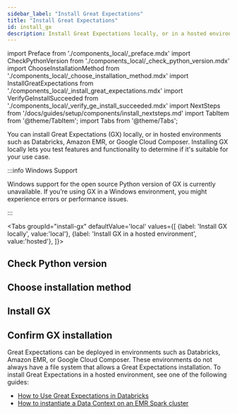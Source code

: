 ```yaml
---
sidebar_label: "Install Great Expectations"
title: "Install Great Expectations"
id: install_gx
description: Install Great Expectations locally, or in a hosted environment.
---
```


import Preface from './components_local/_preface.mdx'
import CheckPythonVersion from './components_local/_check_python_version.mdx'
import ChooseInstallationMethod from './components_local/_choose_installation_method.mdx'
import InstallGreatExpectations from './components_local/_install_great_expectations.mdx'
import VerifyGeInstallSucceeded from './components_local/_verify_ge_install_succeeded.mdx'
import NextSteps from '/docs/guides/setup/components/install_nextsteps.md'
import TabItem from '@theme/TabItem';
import Tabs from '@theme/Tabs';

You can install Great Expectations (GX) locally, or in hosted environments such as Databricks, Amazon EMR, or Google Cloud Composer. Installing GX locally lets you test features and functionality to determine if it's suitable for your use case. 

:::info Windows Support

Windows support for the open source Python version of GX is currently unavailable. If you’re using GX in a Windows environment, you might experience errors or performance issues.

:::

<Tabs
  groupId="install-gx"
  defaultValue='local'
  values={[
  {label: 'Install GX locally', value:'local'},
  {label: 'Install GX in a hosted environment', value:'hosted'},
  ]}>
  <TabItem value="local">

<Preface />

## Check Python version
<CheckPythonVersion />

## Choose installation method
<ChooseInstallationMethod />

## Install GX
<InstallGreatExpectations />

## Confirm GX installation
<VerifyGeInstallSucceeded />

</TabItem>
<TabItem value="hosted">

Great Expectations can be deployed in environments such as Databricks, Amazon EMR, or Google Cloud Composer. These environments do not always have a file system that allows a Great Expectations installation. To install Great Expectations in a hosted environment, see one of the following guides:

- [How to Use Great Expectations in Databricks](https://docs.greatexpectations.io/docs/deployment_patterns/how_to_use_great_expectations_in_databricks)
- [How to instantiate a Data Context on an EMR Spark cluster](https://docs.greatexpectations.io/docs/deployment_patterns/how_to_instantiate_a_data_context_on_an_emr_spark_cluster)

</TabItem>
</Tabs>
